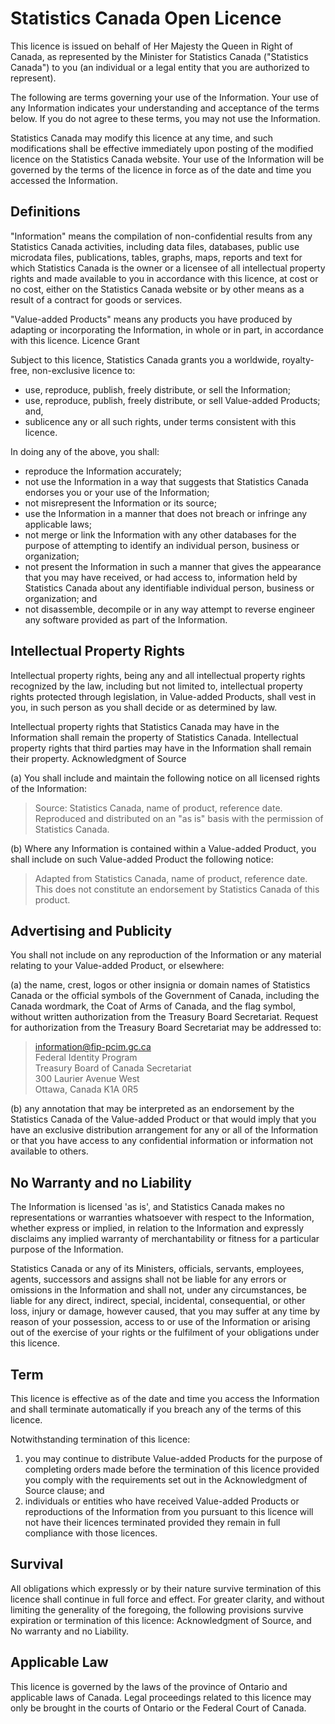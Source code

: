 # Statistics Canada Open Licence

This licence is issued on behalf of Her Majesty the Queen in Right of Canada, as represented by the Minister for Statistics Canada ("Statistics Canada") to you (an individual or a legal entity that you are authorized to represent).

The following are terms governing your use of the Information. Your use of any Information indicates your understanding and acceptance of the terms below. If you do not agree to these terms, you may not use the Information.

Statistics Canada may modify this licence at any time, and such modifications shall be effective immediately upon posting of the modified licence on the Statistics Canada website. Your use of the Information will be governed by the terms of the licence in force as of the date and time you accessed the Information.

## Definitions

"Information" means the compilation of non-confidential results from any Statistics Canada activities, including data files, databases, public use microdata files, publications, tables, graphs, maps, reports and text for which Statistics Canada is the owner or a licensee of all intellectual property rights and made available to you in accordance with this licence, at cost or no cost, either on the Statistics Canada website or by other means as a result of a contract for goods or services.

"Value-added Products" means any products you have produced by adapting or incorporating the Information, in whole or in part, in accordance with this licence.
Licence Grant

Subject to this licence, Statistics Canada grants you a worldwide, royalty-free, non-exclusive licence to:

  * use, reproduce, publish, freely distribute, or sell the Information;
  * use, reproduce, publish, freely distribute, or sell Value-added Products; and,
  * sublicence any or all such rights, under terms consistent with this licence.

In doing any of the above, you shall:

  * reproduce the Information accurately;
  * not use the Information in a way that suggests that Statistics Canada endorses you or your use of the Information;
  * not misrepresent the Information or its source;
  * use the Information in a manner that does not breach or infringe any applicable laws;
  * not merge or link the Information with any other databases for the purpose of attempting to identify an individual person, business or organization;
  * not present the Information in such a manner that gives the appearance that you may have received, or had access to, information held by Statistics Canada about any identifiable individual person, business or organization; and
  * not disassemble, decompile or in any way attempt to reverse engineer any software provided as part of the Information.

## Intellectual Property Rights

Intellectual property rights, being any and all intellectual property rights recognized by the law, including but not limited to, intellectual property rights protected through legislation, in Value-added Products, shall vest in you, in such person as you shall decide or as determined by law.

Intellectual property rights that Statistics Canada may have in the Information shall remain the property of Statistics Canada. Intellectual property rights that third parties may have in the Information shall remain their property.
Acknowledgment of Source

(a) You shall include and maintain the following notice on all licensed rights of the Information:

> Source: Statistics Canada, name of product, reference date. Reproduced and distributed on an "as is" basis with the permission of Statistics Canada.

(b) Where any Information is contained within a Value-added Product, you shall include on such Value-added Product the following notice:

> Adapted from Statistics Canada, name of product, reference date. This does not constitute an endorsement by Statistics Canada of this product.

## Advertising and Publicity

You shall not include on any reproduction of the Information or any material relating to your Value-added Product, or elsewhere:

(a) the name, crest, logos or other insignia or domain names of Statistics Canada or the official symbols of the Government of Canada, including the Canada wordmark, the Coat of Arms of Canada, and the flag symbol, without written authorization from the Treasury Board Secretariat. Request for authorization from the Treasury Board Secretariat may be addressed to:

> information@fip-pcim.gc.ca  
Federal Identity Program  
Treasury Board of Canada Secretariat  
300 Laurier Avenue West  
Ottawa, Canada K1A 0R5

(b) any annotation that may be interpreted as an endorsement by the Statistics Canada of the Value-added Product or that would imply that you have an exclusive distribution arrangement for any or all of the Information or that you have access to any confidential information or information not available to others.

## No Warranty and no Liability

The Information is licensed 'as is', and Statistics Canada makes no representations or warranties whatsoever with respect to the Information, whether express or implied, in relation to the Information and expressly disclaims any implied warranty of merchantability or fitness for a particular purpose of the Information.

Statistics Canada or any of its Ministers, officials, servants, employees, agents, successors and assigns shall not be liable for any errors or omissions in the Information and shall not, under any circumstances, be liable for any direct, indirect, special, incidental, consequential, or other loss, injury or damage, however caused, that you may suffer at any time by reason of your possession, access to or use of the Information or arising out of the exercise of your rights or the fulfilment of your obligations under this licence.

## Term

This licence is effective as of the date and time you access the Information and shall terminate automatically if you breach any of the terms of this licence.

Notwithstanding termination of this licence:

  1. you may continue to distribute Value-added Products for the purpose of completing orders made before the termination of this licence provided you comply with the requirements set out in the Acknowledgment of Source clause; and
  2. individuals or entities who have received Value-added Products or reproductions of the Information from you pursuant to this licence will not have their licences terminated provided they remain in full compliance with those licences.

## Survival

All obligations which expressly or by their nature survive termination of this licence shall continue in full force and effect. For greater clarity, and without limiting the generality of the foregoing, the following provisions survive expiration or termination of this licence: Acknowledgment of Source, and No warranty and no Liability.

## Applicable Law

This licence is governed by the laws of the province of Ontario and applicable laws of Canada. Legal proceedings related to this licence may only be brought in the courts of Ontario or the Federal Court of Canada.

